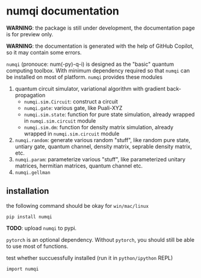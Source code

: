 # numqi documentation

**WARNING**: the package is still under development, the documentation page is for preview only.

**WARNING**: the documentation is generated with the help of GitHub Copilot, so it may contain some errors.

`numqi` (pronouce: num(-py)-q-i) is designed as the "basic" quantum computing toolbox. With minimum dependency required so that `numqi` can be installed on most of platform. `numqi` provides these modules

1. quantum circuit simulator, variational algorithm with gradient back-propagation
     * `numqi.sim.Circuit`: construct a circuit
     * `numqi.gate`: various gate, like Puali-XYZ
     * `numqi.sim.state`: function for pure state simulation, already wrapped in `numqi.sim.circuit` module
     * `numqi.sim.dm`: function for density matrix simulation, already wrapped in `numqi.sim.circuit` module
2. `numqi.random`: generate various random "stuff", like random pure state, untiary gate, quantum channel, density matrix, seprable density matrix, etc.
3. `numqi.param`: parameterize various "stuff", like parameterized unitary matrices, hermitian matrices, quantum channel etc.
4. `numqi.gellman`

## installation

the following command should be okay for `win/mac/linux`

`pip install numqi`

**TODO**: upload `numqi` to pypi.

`pytorch` is an optional dependency. Without `pytorch`, you should still be able to use most of functions.

test whether succuessfully installed (run it in `python/ipython` REPL)

`import numqi`
